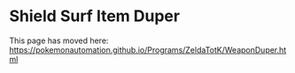 # Shield Surf Item Duper

This page has moved here: https://pokemonautomation.github.io/Programs/ZeldaTotK/WeaponDuper.html

